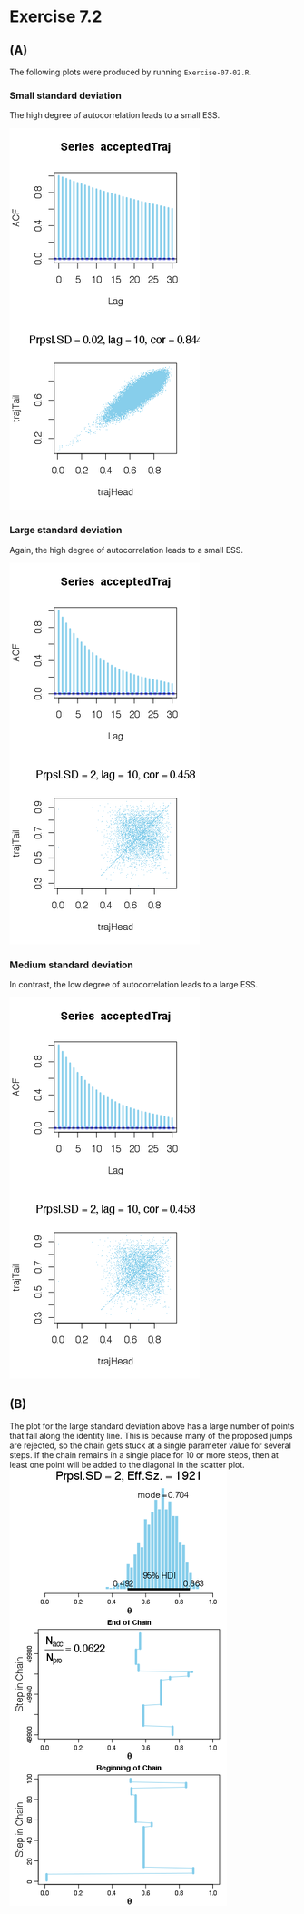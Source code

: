 # Exercise 7.2

## (A)

The following plots were produced by running `Exercise-07-02.R`.

### Small standard deviation
The high degree of autocorrelation leads to a small ESS.

![smallSD](Exercise-07-02SD0.02Init0.01.png) 

### Large standard deviation
Again, the high degree of autocorrelation leads to a small ESS.

![largeSD](Exercise-07-02SD2Init0.01.png) 

### Medium standard deviation
In contrast, the low degree of autocorrelation leads to a large ESS.

![mediumSD](Exercise-07-02SD2Init0.01.png) 

## (B)

The plot for the large standard deviation above has a large number of points that fall along the identity line. This is because many of the proposed jumps are rejected, so the chain gets stuck at a single parameter value for several steps. If the chain remains in a single place for 10 or more steps, then at least one point will be added to the diagonal in the scatter plot.
![largeSDpath](BernMetropSD2Init0.01.png)